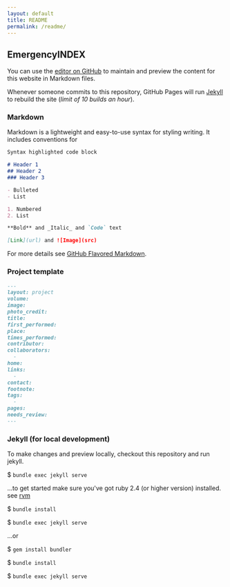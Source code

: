 ```yaml
---
layout: default
title: README
permalink: /readme/
---
```

## EmergencyINDEX

You can use the [editor on GitHub](https://github.com/edwardsharp/alveol.us/edit/master/README.md) to maintain and preview the content for this website in Markdown files.

Whenever someone commits to this repository, GitHub Pages will run [Jekyll](https://jekyllrb.com/) to rebuild the site (_limit of 10 builds an hour_). 

### Markdown

Markdown is a lightweight and easy-to-use syntax for styling writing. It includes conventions for

```markdown
Syntax highlighted code block

# Header 1
## Header 2
### Header 3

- Bulleted
- List

1. Numbered
2. List

**Bold** and _Italic_ and `Code` text

[Link](url) and ![Image](src)
```

For more details see [GitHub Flavored Markdown](https://guides.github.com/features/mastering-markdown/).

### Project template

```markdown
---
layout: project
volume: 
image: 
photo_credit: 
title: 
first_performed: 
place: 
times_performed: 
contributor: 
collaborators:
  -
home: 
links: 
  - 
contact: 
footnote: 
tags: 
  - 
pages:
needs_review:
---

```

### Jekyll (for local development)

To make changes and preview locally, checkout this repository and run jekyll.

$ `bundle exec jekyll serve`

...to get started make sure you've got ruby 2.4 (or higher version) installed. see [rvm](https://rvm.io/)

$ `bundle install`

$ `bundle exec jekyll serve`

...or

$ `gem install bundler`

$ `bundle install`

$ `bundle exec jekyll serve`
